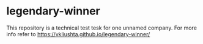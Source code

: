 # legendary-winner
This repository is a technical test tesk for one unnamed company. For more info refer to https://vkliushta.github.io/legendary-winner/
